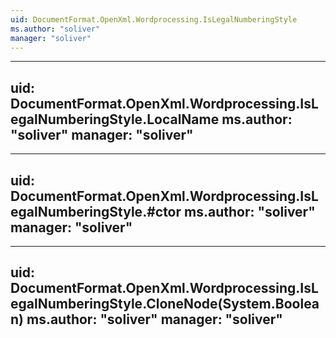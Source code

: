 ```yaml
---
uid: DocumentFormat.OpenXml.Wordprocessing.IsLegalNumberingStyle
ms.author: "soliver"
manager: "soliver"
---
```


---
uid: DocumentFormat.OpenXml.Wordprocessing.IsLegalNumberingStyle.LocalName
ms.author: "soliver"
manager: "soliver"
---

---
uid: DocumentFormat.OpenXml.Wordprocessing.IsLegalNumberingStyle.#ctor
ms.author: "soliver"
manager: "soliver"
---

---
uid: DocumentFormat.OpenXml.Wordprocessing.IsLegalNumberingStyle.CloneNode(System.Boolean)
ms.author: "soliver"
manager: "soliver"
---
